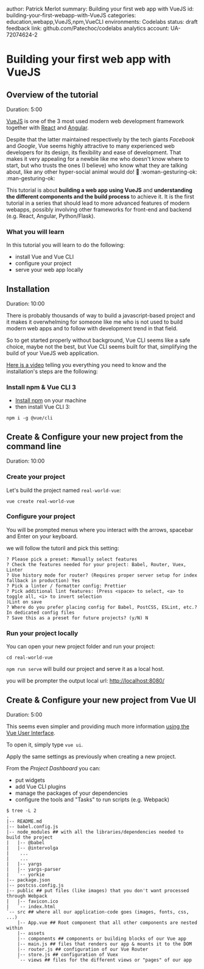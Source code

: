 author:            Patrick Merlot
summary:           Building your first web app with VueJS
id:                building-your-first-webapp-with-VueJS
categories:        education,webapp,VueJS,npm,VueCLI
environments:      Codelabs
status:            draft
feedback link:     github.com/Patechoc/codelabs
analytics account: UA-72074624-2

# Building your first web app with VueJS

## Overview of the tutorial
Duration: 5:00

[VueJS](https://vuejs.org/) is one of the 3 most used modern web development framework together with [React](https://reactjs.org) and [Angular](https://angular.io).

Despite that the latter maintained respectively by the tech giants _Facebook_ and _Google_, Vue seems highly attractive to many experienced web developers for its design, its flexibility and ease of development. That makes it very appealing for a newbie like me who doesn't know where to start, but who trusts the ones (I believe) who know what they are talking about, like any other hyper-social animal would do! :dolphin: :woman-gesturing-ok: :man-gesturing-ok:

This tutorial is about **building a web app using VueJS** and **understanding the different components and the build process** to achieve it.
It is the first tutorial in a series that should lead to more advanced features of modern webapps, possibly involving other frameworks for front-end and backend (e.g. React, Angular, Python/Flask).

### What you will learn

In this tutorial you will learn to do the following:
* install Vue and Vue CLI
* configure your project
* serve your web app locally



## Installation
Duration: 10:00

There is probably thousands of way to build a javascript-based project and it makes it overwhelming for someone like me who is not used to build modern web apps and to follow with development trend in that field.

So to get started properly without background, Vue CLI seems like a safe choice, maybe not the best, but Vue CLI seems built for that, simplifying the build of your VueJS web application.

[Here is a video](https://www.youtube.com/watch?v=cP9bhEknW_g) telling you everything you need to know and the installation's steps are the following:

### Install npm & Vue CLI 3

* [Install npm](https://www.npmjs.com/get-npm) on your machine
* then install Vue CLI 3:

```shell
npm i -g @vue/cli
```

## Create & Configure your new project from the command line
Duration: 10:00

### Create your project

Let's build the project named `real-world-vue`:

```shell
vue create real-world-vue
```

### Configure your project

You will be prompted menus where you interact with the arrows, spacebar and Enter on your keyboard.

we will follow the tutoril and pick this setting:

```shell
? Please pick a preset: Manually select features
? Check the features needed for your project: Babel, Router, Vuex, Linter
? Use history mode for router? (Requires proper server setup for index fallback in production) Yes
? Pick a linter / formatter config: Prettier
? Pick additional lint features: (Press <space> to select, <a> to toggle all, <i> to invert selection
)Lint on save
? Where do you prefer placing config for Babel, PostCSS, ESLint, etc.? In dedicated config files
? Save this as a preset for future projects? (y/N) N
```

### Run your project locally

You can open your new project folder and run your project:

```shell
cd real-world-vue
```

`npm run serve` will build our project and serve it as a local host.

you will be prompter the output local url: [http://localhost:8080/](http://localhost:8080/)

## Create & Configure your new project from Vue UI
Duration: 5:00

This seems even simpler and providing much more information [using the Vue User Interface](https://youtu.be/cP9bhEknW_g?t=180).

To open it, simply type `vue ui`.

Apply the same settings as previously when creating a new project.

From the _Project Dashboard_ you can:

* put widgets
* add Vue CLI plugins
* manage the packages of your dependencies
* configure the tools and "Tasks" to run scripts (e.g. Webpack)

```shell
$ tree -L 2
.
|-- README.md
|-- babel.config.js
|-- node_modules ## with all the libraries/dependencies needed to build the project
|   |-- @babel
|   |-- @intervolga
|    ...
|    ...
|   |-- yargs
|   |-- yargs-parser
|   `-- yorkie
|-- package.json
|-- postcss.config.js
|-- public ## put files (like images) that you don't want processed through Webpack
|   |-- favicon.ico
|   `-- index.html
`-- src ## where all our application-code goes (images, fonts, css, ...)
    |-- App.vue ## Root component that all other components are nested within
    |-- assets
    |-- components ## components or building blocks of our Vue app
    |-- main.js ## files that renders our app & mounts it to the DOM
    |-- router.js ## configuration of our Vue Router
    |-- store.js ## configuration of Vuex
    `-- views ## files for the different views or "pages" of our app
```